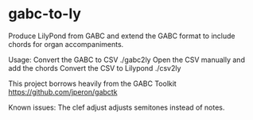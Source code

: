 gabc-to-ly
==========

Produce LilyPond from GABC and extend the GABC format to include chords for organ accompaniments.

Usage:
Convert the GABC to CSV
	./gabc2ly <number-of-sharps> <transpose> <file>
Open the CSV manually and add the chords
Convert the CSV to Lilypond
	./csv2ly <file>

This project borrows heavily from the GABC Toolkit
	https://github.com/jperon/gabctk

Known issues:
The clef adjust adjusts semitones instead of notes.
